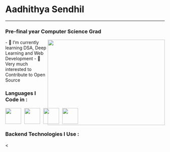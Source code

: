 #  Aadhithya Sendhil
---
### Pre-final year Computer Science Grad
<img align="right" width='370' height='270' src='https://media1.tenor.com/m/41I-iMyClCgAAAAd/programmer-programming.gif'>
- 🌱 I’m currently learning DSA, Deep Learning and Web Development
- 👯 Very much interested to Contribute to Open Source

### Languages I Code in : 
<div style="display: flex; gap: 10px; align-items: center;">
    <img height="50px" width="50px" margin-right='10px' src="https://cdn-icons-png.flaticon.com/512/5968/5968350.png">
    <img height="50px" width="50px" margin-right='10px' src="https://cdn-icons-png.flaticon.com/512/226/226777.png">
    <img height="50px" width="50px" margin-right='10px' src="https://www.interviewbit.com/blog/wp-content/uploads/2021/09/C-2.png">
    <img height="50px" width="50px" margin-right='10px' src="https://upload.wikimedia.org/wikipedia/commons/thumb/b/bd/Logo_C_sharp.svg/910px-Logo_C_sharp.svg.png">
</div>


### Backend Technologies I Use :

<
<!--
**PazhayaSoru/PazhayaSoru** is a ✨ _special_ ✨ repository because its `README.md` (this file) appears on your GitHub profile.

Here are some ideas to get you started:

- 🔭 I’m currently working on ...
- 🌱 I’m currently learning ...
- 👯 I’m looking to collaborate on ...
- 🤔 I’m looking for help with ...
- 💬 Ask me about ...
- 📫 How to reach me: ...
- 😄 Pronouns: ...
- ⚡ Fun fact: ...
-->
